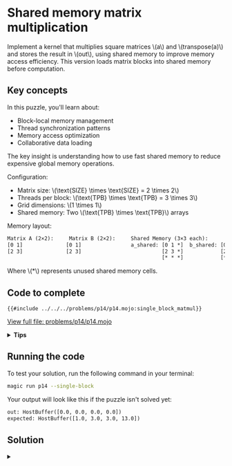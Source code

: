 # Shared memory matrix multiplication

Implement a kernel that multiplies square matrices \\(a\\) and \\(transpose(a)\\) and stores the result in \\(out\\), using shared memory to improve memory access efficiency. This version loads matrix blocks into shared memory before computation.

## Key concepts

In this puzzle, you'll learn about:
- Block-local memory management
- Thread synchronization patterns
- Memory access optimization
- Collaborative data loading

The key insight is understanding how to use fast shared memory to reduce expensive global memory operations.

Configuration:
- Matrix size: \\(\\text{SIZE} \\times \\text{SIZE} = 2 \\times 2\\)
- Threads per block: \\(\\text{TPB} \\times \\text{TPB} = 3 \\times 3\\)
- Grid dimensions: \\(1 \\times 1\\)
- Shared memory: Two \\(\\text{TPB} \\times \\text{TPB}\\) arrays

Memory layout:
```txt
Matrix A (2×2):     Matrix B (2×2):     Shared Memory (3×3 each):
[0 1]              [0 1]                a_shared: [0 1 *]  b_shared: [0 1 *]
[2 3]              [2 3]                          [2 3 *]            [2 3 *]
                                                  [* * *]            [* * *]
```
Where \\(*\\) represents unused shared memory cells.

## Code to complete

```mojo
{{#include ../../../problems/p14/p14.mojo:single_block_matmul}}
```
<a href="{{#include ../_includes/repo_url.md}}/blob/main/problems/p14/p14.mojo" class="filename">View full file: problems/p14/p14.mojo</a>

<details>
<summary><strong>Tips</strong></summary>

<div class="solution-tips">

1. Load matrices to shared memory using global and local indices
2. Call `barrier()` after loading
3. Compute dot product using shared memory indices
4. Check array bounds for all operations
</div>
</details>

## Running the code

To test your solution, run the following command in your terminal:

```bash
magic run p14 --single-block
```

Your output will look like this if the puzzle isn't solved yet:
```txt
out: HostBuffer([0.0, 0.0, 0.0, 0.0])
expected: HostBuffer([1.0, 3.0, 3.0, 13.0])
```

## Solution

<details class="solution-details">
<summary></summary>

```mojo
{{#include ../../../solutions/p14/p14.mojo:single_block_matmul_solution}}
```

<div class="solution-explanation">

This solution implements shared memory matrix multiplication in three phases:

1. Memory allocation:
   ```mojo
   a_shared = stack_allocation[TPB * TPB * sizeof[dtype](), ...]
   b_shared = stack_allocation[TPB * TPB * sizeof[dtype](), ...]
   ```

2. Data loading:
   - Calculate global and local indices
   - Load within bounds: `if global_i < size and global_j < size`
   - Store in shared memory:
     ```mojo
     a_shared[local_i * size + local_j] = a[global_i * size + global_j]
     b_shared[local_i * size + local_j] = b[global_i * size + global_j]
     ```
   - Synchronize: `barrier()`

3. Computation:
   - For each \\(k\\) in range \\(\\text{SIZE}\\):
     ```mojo
     out[...] += a_shared[local_i * size + k] * b_shared[k + local_j * size]
     ```

The solution ensures proper synchronization and bounds checking while utilizing fast shared memory access.
</div>
</details>
